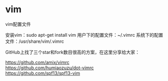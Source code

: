 # vim
vim配置文件

安装vim：sudo apt-get install vim
用户下的配置文件：~/.vimrc
系统下的配置文件：/usr/share/vim/.vimrc

GitHub上找了三个star和fork数目很高的方案，在这里分享给大家：

https://github.com/amix/vimrc       
https://github.com/humiaozuzu/dot-vimrc       
https://github.com/spf13/spf13-vim


